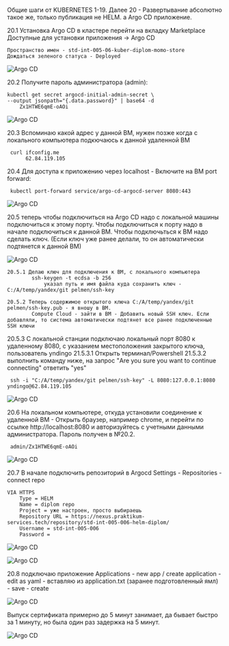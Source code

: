 Общие шаги от KUBERNETES 1-19.
Далее 20 - Развертывание абсолютно такое же, только публикация не HELM. а Argo CD приложение.

20.1 Установка Argo CD
	в кластере перейти на вкладку Marketplace
	Доступные для установки приложения -> Argo CD

    Пространство имен - std-int-005-06-kuber-diplom-momo-store
    Дождаться зеленого статуса - Deployed

![Argo CD](img/1.png?raw=true "Title")

20.2 Получите пароль администратора (admin):

    kubectl get secret argocd-initial-admin-secret \
    --output jsonpath="{.data.password}" | base64 -d
        Zx1HTWE6qmE-oAOi

![Argo CD](img/7.png?raw=true "Title")

20.3 Вспоминаю какой адрес у данной ВМ, нужен позже когда с локального компьютера подкючаюсь к данной удаленной ВМ
	
     curl ifconfig.me
		  62.84.119.105

20.4 Для доступа к приложению через localhost - Включите на ВМ port forward:
	
     kubectl port-forward service/argo-cd-argocd-server 8080:443

![Argo CD](img/8.png?raw=true "Title")

20.5 теперь чтобы подключиться на Argo CD надо с локальной машины подключиться к этому порту.
Чтобы подключиться к порту надо в начале подключиться к данной ВМ.
Чтобы подключьться к ВМ надо сделать ключ.
(Если ключ уже ранее делали, то он автоматически подтянется к данной ВМ)

![Argo CD](img/14.png?raw=true "Title")

    20.5.1 Делаю ключ для подключения к ВМ, с локального компьютера
    		ssh-keygen -t ecdsa -b 256
    			указал путь и имя файла куда сохранить ключ - C:/A/temp/yandex/git pelmen/ssh-key
    
    20.5.2 Теперь содержимое открытого ключа C:/A/temp/yandex/git pelmen/ssh-key.pub - я вношу в ВМ.
    		Compute Cloud - зайти в ВМ - Добавить новый SSH ключ. Если добавляли, то система автоматически подтянет все ранее подключенные SSH ключи

20.5.3 С локальной станции подключаю локальный порт 8080 к удаленному 8080, с указанием местоположения закрытого ключа, пользователь yndingo
	21.5.3.1 Открыть терминал/Powershell
	21.5.3.2 выполнить команду ниже, на запрос "Are you sure you want to continue connecting" ответить "yes"
	
     ssh -i "C:/A/temp/yandex/git pelmen/ssh-key" -L 8080:127.0.0.1:8080 yndingo@62.84.119.105

![Argo CD](img/17.png?raw=true "Title")

20.6 На локальном компьютере, откуда установили соединение к удаленной ВМ - Открыть браузер, например chrome, и перейти по ссылке http://localhost:8080 и авторизуйтесь с учетными данными администратора. Пароль получен в №20.2.
	
     admin/Zx1HTWE6qmE-oAOi

![Argo CD](img/21.png?raw=true "Title")

20.7 В начале подключить репозиторий в Argocd
Settings - Repositories - connect repo

    VIA HTTPS
    	Type = HELM
    	Name = diplom repo
    	Project = уже настроен, просто выбираешь
    	Repository URL = https://nexus.praktikum-services.tech/repository/std-int-005-006-helm-diplom/
    	Username = std-int-005-006
    	Password = 

![Argo CD](img/26.png?raw=true "Title")

![Argo CD](img/27.png?raw=true "Title")

20.8 подключаю приложение
Applications - new app / create application - edit as yaml - вставляю из application.txt (заранее подготовленный ямл) - save - create

![Argo CD](img/28.png?raw=true "Title")

Выпуск сертификата примерно до 5 минут занимает, да бывает быстро за 1 минуту, но была один раз задержка на 5 минут.

![Argo CD](img/33.png?raw=true "Title")




